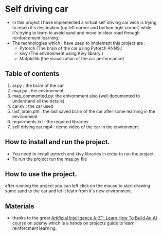 # Self driving car

- In this project I have implemented a virtual self driving car wich is trying to reach it's destination (up left corner and bottom right corner) while it's trying to learn to avoid sand and move in clear road through reinforcement learning.
- The technologies which I have used to implement this project are :
    - Pytorch (The brain of the car using Pytorch ANNS.)
    - kivy (The environment using Kivy library.)
    - Matplotlib (the visualization of the car performance)

## Table of contents

1. ai.py : the brain of the car 
2. map.py : the environment
3. map_commented.py: the enivornment also (well documented to understand all the details)
4. car.kv : the car used
5. last_brain.pth : the last saved brain of the car after some learning in the environment
6. requirments.txt : the required libraries
7. self driving car.mp4 : demo video of the car in the environment

## How to install and run the project.

- You need to install pytorch and kivy libraries in order to run the project.
- To run the project run the map.py file

## How to use the project.

after running the project you can left click on the mouse to start drawing some sand to the car and let it learn from it's new environment.

## Materials
- thanks to the great [Artificial Intelligence A-Z™: Learn How To Build An AI course](https://www.udemy.com/course/artificial-intelligence-az/) on udemy which is a hands on projects guide to learn reinforcment learning.
